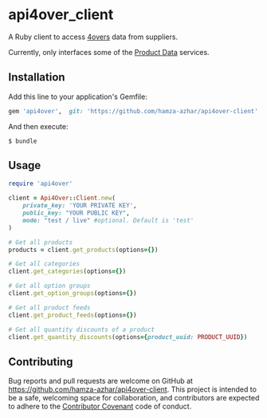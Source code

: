 # api4over_client

A Ruby client to access [4overs](https://4over.com/) data from suppliers.

Currently, only interfaces some of the [Product Data](https://api-users.4over.com/?page_id=86) services.


## Installation

Add this line to your application's Gemfile:

```ruby
gem 'api4over',  git: 'https://github.com/hamza-azhar/api4over-client'
```

And then execute:

    $ bundle

## Usage

```ruby
require 'api4over'

client = Api4Over::Client.new(
	private_key: 'YOUR PRIVATE KEY',
	public_key: "YOUR PUBLIC KEY",
	mode: "test / live" #optional. Default is 'test'
)

# Get all products
products = client.get_products(options={})

# Get all categories
client.get_categories(options={})

# Get all option groups
client.get_option_groups(options={})

# Get all product feeds
client.get_product_feeds(options={})

# Get all quantity discounts of a product
client.get_quantity_discounts(options={product_uuid: PRODUCT_UUID})

```

## Contributing

Bug reports and pull requests are welcome on GitHub at https://github.com/hamza-azhar/api4over-client. This project is intended to be a safe, welcoming space for collaboration, and contributors are expected to adhere to the [Contributor Covenant](http://contributor-covenant.org) code of conduct.

